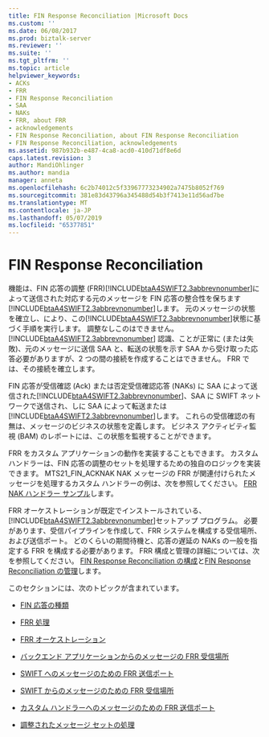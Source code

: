 ```yaml
---
title: FIN Response Reconciliation |Microsoft Docs
ms.custom: ''
ms.date: 06/08/2017
ms.prod: biztalk-server
ms.reviewer: ''
ms.suite: ''
ms.tgt_pltfrm: ''
ms.topic: article
helpviewer_keywords:
- ACKs
- FRR
- FIN Response Reconciliation
- SAA
- NAKs
- FRR, about FRR
- acknowledgements
- FIN Response Reconciliation, about FIN Response Reconciliation
- FIN Response Reconciliation, acknowledgements
ms.assetid: 987b932b-e487-4ca8-acd0-410d71df8e6d
caps.latest.revision: 3
author: MandiOhlinger
ms.author: mandia
manager: anneta
ms.openlocfilehash: 6c2b74012c5f33967773234902a7475b8052f769
ms.sourcegitcommit: 381e83d43796a345488d54b3f7413e11d56ad7be
ms.translationtype: MT
ms.contentlocale: ja-JP
ms.lasthandoff: 05/07/2019
ms.locfileid: "65377851"
---
```

# <a name="fin-response-reconciliation"></a>FIN Response Reconciliation
機能は、FIN 応答の調整 (FRR)[!INCLUDE[btaA4SWIFT2.3abbrevnonumber](../../includes/btaa4swift2-3abbrevnonumber-md.md)]によって送信された対応する元のメッセージを FIN 応答の整合性を保ちます[!INCLUDE[btaA4SWIFT2.3abbrevnonumber](../../includes/btaa4swift2-3abbrevnonumber-md.md)]します。 元のメッセージの状態を確立し、により、この[!INCLUDE[btaA4SWIFT2.3abbrevnonumber](../../includes/btaa4swift2-3abbrevnonumber-md.md)]状態に基づく手順を実行します。 調整なしこのはできません。 [!INCLUDE[btaA4SWIFT2.3abbrevnonumber](../../includes/btaa4swift2-3abbrevnonumber-md.md)] 認識、ことが正常に (または失敗)、元のメッセージに送信 SAA と、転送の状態を示す SAA から受け取った応答必要がありますが、2 つの間の接続を作成することはできません。 FRR では、その接続を確立します。  
  
 FIN 応答が受信確認 (Ack) または否定受信確認応答 (NAKs) に SAA によって送信された[!INCLUDE[btaA4SWIFT2.3abbrevnonumber](../../includes/btaa4swift2-3abbrevnonumber-md.md)]、SAA に SWIFT ネットワークで送信され、しに SAA によって転送または[!INCLUDE[btaA4SWIFT2.3abbrevnonumber](../../includes/btaa4swift2-3abbrevnonumber-md.md)]します。 これらの受信確認の有無は、メッセージのビジネスの状態を定義します。 ビジネス アクティビティ監視 (BAM) のレポートには、この状態を監視することができます。  
  
 FRR をカスタム アプリケーションの動作を実装することもできます。 カスタム ハンドラーは、FIN 応答の調整のセットを処理するための独自のロジックを実装できます。 MTS21_FIN_ACKNAK NAK メッセージの FRR が関連付けられたメッセージを処理するカスタム ハンドラーの例は、次を参照してください。 [FRR NAK ハンドラー サンプル](../../adapters-and-accelerators/accelerator-swift/frr-nak-handler-sample.md)します。  
  
 FRR オーケストレーションが既定でインストールされている、[!INCLUDE[btaA4SWIFT2.3abbrevnonumber](../../includes/btaa4swift2-3abbrevnonumber-md.md)]セットアップ プログラム。 必要があります、受信パイプラインを作成して、FRR システムを構成する受信場所、および送信ポート。 どのくらいの期間待機と、応答の遅延の NAKs の一般を指定する FRR を構成する必要があります。 FRR 構成と管理の詳細については、次を参照してください。 [FIN Response Reconciliation の構成](../../adapters-and-accelerators/accelerator-swift/configuring-fin-response-reconciliation.md)と[FIN Response Reconciliation の管理](../../adapters-and-accelerators/accelerator-swift/administering-fin-response-reconciliation.md)します。  
  
 このセクションには、次のトピックが含まれています。  
  
-   [FIN 応答の種類](../../adapters-and-accelerators/accelerator-swift/fin-response-types.md)  
  
-   [FRR 処理](../../adapters-and-accelerators/accelerator-swift/frr-processing.md)  
  
-   [FRR オーケストレーション](../../adapters-and-accelerators/accelerator-swift/frr-orchestration.md)  
  
-   [バックエンド アプリケーションからのメッセージの FRR 受信場所](../../adapters-and-accelerators/accelerator-swift/frr-receive-location-for-messages-from-the-back-end-application.md)  
  
-   [SWIFT へのメッセージのための FRR 送信ポート](../../adapters-and-accelerators/accelerator-swift/frr-send-port-for-messages-to-swift.md)  
  
-   [SWIFT からのメッセージのための FRR 受信場所](../../adapters-and-accelerators/accelerator-swift/frr-receive-location-for-messages-from-swift.md)  
  
-   [カスタム ハンドラーへのメッセージのための FRR 送信ポート](../../adapters-and-accelerators/accelerator-swift/frr-send-ports-for-messages-to-the-custom-handlers.md)  
  
-   [調整されたメッセージ セットの処理](../../adapters-and-accelerators/accelerator-swift/handling-reconciled-message-sets.md)